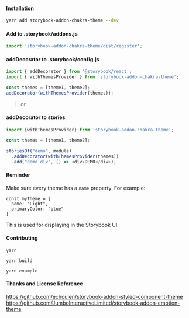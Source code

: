#### Installation
```bash
yarn add storybook-addon-chakra-theme --dev
```

#### Add to .storybook/addons.js

```javascript
import 'storybook-addon-chakra-theme/dist/register';
```

#### addDecorator to .storybook/config.js
```javascript
import { addDecorator } from '@storybook/react';
import { withThemesProvider } from 'storybook-addon-chakra-theme';

const themes = [theme1, theme2];
addDecorator(withThemesProvider(themes));
```

> or

#### addDecorator to stories

```javascript
import {withThemesProvider} from 'storybook-addon-chakra-theme';

const themes = [theme1, theme2];

storiesOf("demo", module)
  .addDecorator(withThemesProvider(themes))
  .add("demo div", () => <div>DEMO</div>);
```

#### Reminder
Make sure every theme has a `name` property. For example:

```
const myTheme = {
  name: "Light",
  primaryColor: "blue"
}
```

This is used for displaying in the Storybook UI.


#### Contributing

`yarn`

`yarn build`

`yarn example`

#### Thanks and License Reference

https://github.com/echoulen/storybook-addon-styled-component-theme
https://github.com/JumboInteractiveLimited/storybook-addon-emotion-theme
